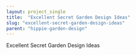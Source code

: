 ```yaml
---
layout: project_single
title:  "Excellent Secret Garden Design Ideas"
slug: "excellent-secret-garden-design-ideas"
parent: "hippie-garden-design"
---
```

Excellent Secret Garden Design Ideas